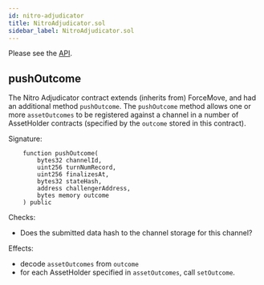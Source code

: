 ```yaml
---
id: nitro-adjudicator
title: NitroAdjudicator.sol
sidebar_label: NitroAdjudicator.sol
---
```


Please see the [API](../../contract-api/natspec/NitroAdjudicator).

## pushOutcome

The Nitro Adjudicator contract extends (inherits from) ForceMove, and had an additional method `pushOutcome`. The `pushOutcome` method allows one or more `assetOutcomes` to be registered against a channel in a number of AssetHolder contracts (specified by the `outcome` stored in this contract).

Signature:

```solidity
    function pushOutcome(
        bytes32 channelId,
        uint256 turnNumRecord,
        uint256 finalizesAt,
        bytes32 stateHash,
        address challengerAddress,
        bytes memory outcome
    ) public
```

Checks:

- Does the submitted data hash to the channel storage for this channel?

Effects:

- decode `assetOutcomes` from `outcome`
- for each AssetHolder specified in `assetOutcomes`, call `setOutcome`.
